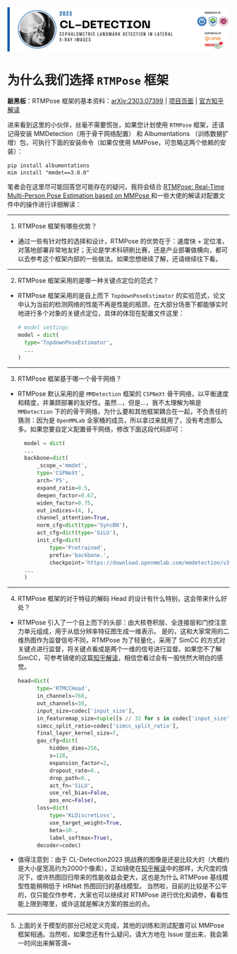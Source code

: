 <img alt="avatar" src="./images/banner.jpeg"/>

# 为什么我们选择 `RTMPose` 框架

**敲黑板**：RTMPose 框架的基本资料：[arXiv:2303.07399](https://arxiv.org/abs/2303.07399)
| [项目页面](https://github.com/open-mmlab/mmpose/tree/main/projects/rtmpose)
| [官方知乎解读](https://zhuanlan.zhihu.com/p/613258581)

进来看到这里的小伙伴，丝毫不需要慌张，如果您计划使用 `RTMPose` 框架，还请记得安装 MMDetection（用于骨干网络配置） 和 Albumentations （训练数据扩增）包，可执行下面的安装命令（如果仅使用 MMPose，可忽略这两个依赖的安装）：
```
pip install albumentations
mim install "mmdet==3.0.0"
```

笔者会在这里尽可能回答您可能存在的疑问，我将会结合 [RTMPose: Real-Time Multi-Person Pose Estimation based on MMPose
](https://arxiv.org/abs/2303.07399) 和一些大佬的解读对配置文件中的操作进行详细解读：




----

1. RTMPose 框架有哪些优势？
- 通过一些有针对性的选择和设计，RTMPose 的优势在于：速度快 + 定位准，对落地部署非常地友好；无论是学术科研刷比赛，还是产业部署做横向，都可以去参考这个框架内部的一些做法。如果您想继续了解，还请继续往下看。

----

2. RTMPose 框架采用的是哪一种关键点定位的范式？

- RTMPose 框架采用的是自上而下 `TopdownPoseEstimator` 的实验范式，论文中认为当前的检测网络的性能不再是性能的瓶颈，在大部分场景下都能够实时地进行多个对象的关键点定位，具体的体现在配置文件这里：
  ```python
  # model settings
  model = dict(
    type='TopdownPoseEstimator',
    ...
  )
  ```

----

3. RTMPose 框架基于哪一个骨干网络？
- RTMPose 默认采用的是 `MMDetection` 框架的 `CSPNeXt` 骨干网络，以平衡速度和精度，并兼顾部署的友好性。虽然...，但是...，我不太理解为嘛是 `MMDetection` 下的的骨干网络，为什么要和其他框架耦合在一起，不负责任的猜测：因为是 `OpenMMLab` 全家桶的成员，所以拿过来就用了，没有考虑那么多。如果您要自定义配置骨干网络，修改下面这段代码即可：
  ```python
    model = dict(
    ...
    backbone=dict(
        _scope_='mmdet',
        type='CSPNeXt',
        arch='P5',
        expand_ratio=0.5,
        deepen_factor=0.67,
        widen_factor=0.75,
        out_indices=(4, ),
        channel_attention=True,
        norm_cfg=dict(type='SyncBN'),
        act_cfg=dict(type='SiLU'),
        init_cfg=dict(
            type='Pretrained',
            prefix='backbone.',
            checkpoint='https://download.openmmlab.com/mmdetection/v3.0/rtmdet/cspnext_rsb_pretrain/cspnext-m_8xb256-rsb-a1-600e_in1k-ecb3bbd9.pth')),
    ...
    ) 
  ```

----

4. RTMPose 框架的对于特征的解码 Head 的设计有什么特别，这会带来什么好处？
- RTMPose 引入了一个自上而下的头部：由大核卷积层、全连接层和门控注意力单元组成，用于从低分辨率特征图生成一维表示。
  是的，这和大家常用的二维热图作为监督信号不同，RTMPose 为了轻量化，采用了 SimCC 的方式对关键点进行监督，将关键点看成是两个一维的信号进行监督。如果您不了解 SimCC，可参考镜佬的这篇[知乎解读](https://zhuanlan.zhihu.com/p/451958229)，相信您看过会有一股恍然大明白的感觉。
  ```python
  head=dict(
        type='RTMCCHead',
        in_channels=768,
        out_channels=38,
        input_size=codec['input_size'],
        in_featuremap_size=tuple([s // 32 for s in codec['input_size']]),
        simcc_split_ratio=codec['simcc_split_ratio'],
        final_layer_kernel_size=7,
        gau_cfg=dict(
            hidden_dims=256,
            s=128,
            expansion_factor=2,
            dropout_rate=0.,
            drop_path=0.,
            act_fn='SiLU',
            use_rel_bias=False,
            pos_enc=False),
        loss=dict(
            type='KLDiscretLoss',
            use_target_weight=True,
            beta=10.,
            label_softmax=True),
        decoder=codec)
  ```
- 值得注意到：由于 CL-Detection2023 挑战赛的图像是还是比较大的（大概约是大小是宽高约为2000个像素），正如镜佬在[知乎解读](https://zhuanlan.zhihu.com/p/451958229)中的那样，大尺度的情况下，或许热图回归带来的性能收益会更大，这也是为什么 RTMPose 基线模型性能稍稍低于 HRNet 热图回归的基线模型。
当然啦，目前的比较是不公平的，仅只能仅作参考，大家也可以继续对 RTMPose 进行优化和调参，看看性能上限到哪里，或许这就是解决方案的胜出的点。
----

5. 上面的关于模型的部分已经定义完成，其他的训练和测试配置可以 MMPose 框架相通。当然啦，如果您还有什么疑问，请大方地在 Issue 提出来，我会第一时间出来解答滴~
















